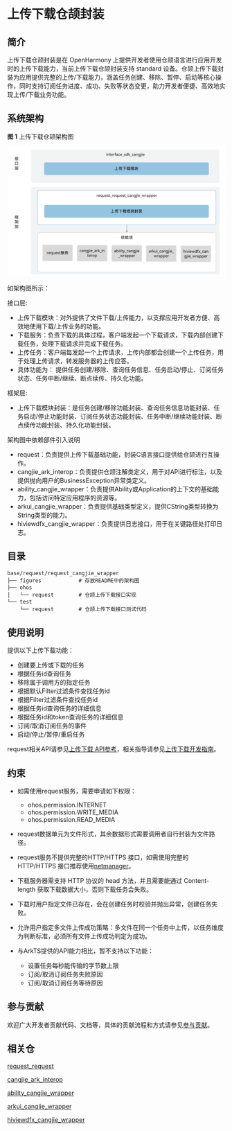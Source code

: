 # 上传下载仓颉封装

## 简介

上传下载仓颉封装是在 OpenHarmony 上提供开发者使用仓颉语言进行应用开发时的上传下载能力，当前上传下载仓颉封装支持 standard 设备。仓颉上传下载封装为应用提供完整的上传/下载能力，涵盖任务创建、移除、暂停、启动等核心操作，同时支持订阅任务进度、成功、失败等状态变更，助力开发者便捷、高效地实现上传/下载业务功能。

## 系统架构

**图 1**  上传下载仓颉架构图

!["上传下载仓颉架构图"](figures/request_cangjie_wrapper_architecture.png)

如架构图所示：

接口层:

- 上传下载模块：对外提供了文件下载/上传能力，以支撑应用开发者方便、高效地使用下载/上传业务的功能。
- 下载服务：负责下载的具体过程，客户端发起一个下载请求，下载内部创建下载任务，处理下载请求并完成下载任务。
- 上传任务：客户端每发起一个上传请求，上传内部都会创建一个上传任务，用于处理上传请求，转发服务器的上传应答。
- 具体功能为：
提供任务创建/移除、查询任务信息、任务启动/停止、订阅任务状态、任务中断/继续、断点续传、持久化功能。

框架层:

- 上传下载模块封装：是任务创建/移除功能封装、查询任务信息功能封装、任务启动/停止功能封装、订阅任务状态功能封装、任务中断/继续功能封装、断点续传功能封装、持久化功能封装。

架构图中依赖部件引入说明

- request：负责提供上传下载基础功能，封装C语言接口提供给仓颉进行互操作。
- cangjie_ark_interop：负责提供仓颉注解类定义，用于对API进行标注，以及提供抛向用户的BusinessException异常类定义。
- ability_cangjie_wrapper：负责提供Ability或Application的上下文的基础能力，包括访问特定应用程序的资源等。
- arkui_cangjie_wrapper：负责提供基础类型定义，提供CString类型转换为String类型的能力。
- hiviewdfx_cangjie_wrapper：负责提供日志接口，用于在关键路径处打印日志。

## 目录

```
base/request/request_cangjie_wrapper
├── figures            # 存放README中的架构图         
├── ohos
│   └── request        # 仓颉上传下载接口实现
└── test
    └── request        # 仓颉上传下载接口测试代码
```

## 使用说明

提供以下上传下载功能：

- 创建要上传或下载的任务
- 根据任务id查询任务
- 移除属于调用方的指定任务
- 根据默认Filter过滤条件查找任务id
- 根据Filter过滤条件查找任务id
- 根据任务id查询任务的详细信息
- 根据任务id和token查询任务的详细信息
- 订阅/取消订阅任务的事件
- 启动/停止/暂停/重启任务

request相关API请参见[上传下载 API参考](https://gitcode.com/openharmony-sig/arkcompiler_cangjie_ark_interop/blob/master/doc/API_Reference/source_zh_cn/apis/BasicServicesKit/cj-apis-request-agent.md)，相关指导请参见[上传下载开发指南](https://gitcode.com/openharmony-sig/arkcompiler_cangjie_ark_interop/blob/master/doc/Dev_Guide/source_zh_cn/basic-services/request/cj-app-file-upload-download.md)。

## 约束

- 如需使用request服务，需要申请如下权限：
    -   ohos.permission.INTERNET
    -   ohos.permission.WRITE_MEDIA
    -   ohos.permission.READ_MEDIA

- request数据单元为文件形式，其余数据形式需要调用者自行封装为文件路径。
- request服务不提供完整的HTTP/HTTPS 接口，如需使用完整的HTTP/HTTPS 接口推荐使用[netmanager](https://gitcode.com/openharmony-sig/netmanager_netmanager_cangjie_wrapper)。
- 下载服务器需支持 HTTP 协议的 head 方法，并且需要能通过 Content-length 获取下载数据大小，否则下载任务会失败。
- 下载时用户指定文件已存在，会在创建任务时校验并抛出异常，创建任务失败。
- 允许用户指定多文件上传成功策略：多文件在同一个任务中上传，以任务维度为判断标准，必须所有文件上传成功判定为成功。
- 与ArkTS提供的API能力相比，暂不支持以下功能：
  - 设置任务每秒能传输的字节数上限
  - 订阅/取消订阅任务失败原因
  - 订阅/取消订阅任务等待原因

## 参与贡献

欢迎广大开发者贡献代码、文档等，具体的贡献流程和方式请参见[参与贡献](https://gitcode.com/openharmony/docs/blob/master/zh-cn/contribute/%E5%8F%82%E4%B8%8E%E8%B4%A1%E7%8C%AE.md)。

## 相关仓

[request_request](https://gitcode.com/openharmony/request_request/blob/master/README_ZH.md)

[cangjie_ark_interop](https://gitcode.com/openharmony-sig/arkcompiler_cangjie_ark_interop/blob/master/README_zh.md)

[ability_cangjie_wrapper](https://gitcode.com/openharmony-sig/ability_ability_cangjie_wrapper/blob/master/README_zh.md)

[arkui_cangjie_wrapper](https://gitcode.com/openharmony-sig/arkui_arkui_cangjie_wrapper/blob/master/README_zh.md)

[hiviewdfx_cangjie_wrapper](https://gitcode.com/openharmony-sig/hiviewdfx_hiviewdfx_cangjie_wrapper/blob/master/README_zh.md)
